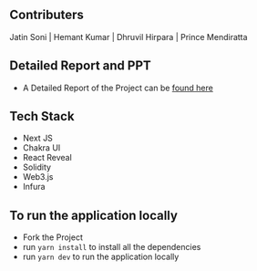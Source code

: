 ## Contributers
Jatin Soni | Hemant Kumar | Dhruvil Hirpara | Prince Mendiratta

## Detailed Report and PPT
- A Detailed Report of the Project can be [found here](https://drive.google.com/file/d/1XasBe06j3rb02FNrjiZKwLdlGluukxpw/view?usp=sharing)

## Tech Stack 
- Next JS
- Chakra UI
- React Reveal
- Solidity
- Web3.js
- Infura

## To run the application locally
- Fork the Project 
- run `yarn install` to install all the dependencies
- run `yarn dev` to run the application locally

